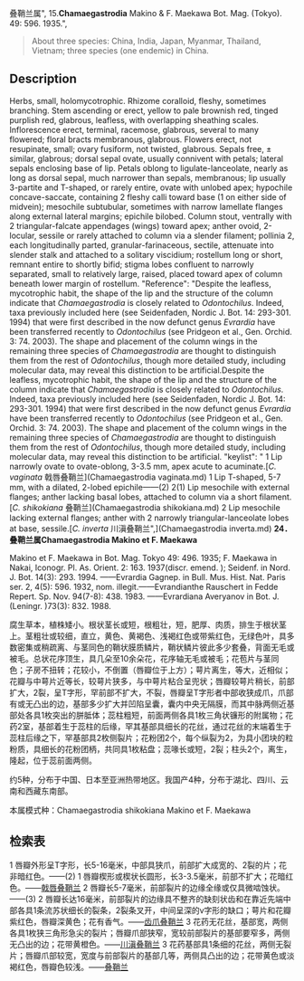 叠鞘兰属",
15.**Chamaegastrodia** Makino & F. Maekawa Bot. Mag. (Tokyo). 49: 596. 1935.",

> About three species: China, India, Japan, Myanmar, Thailand, Vietnam; three species (one endemic) in China.

## Description
Herbs, small, holomycotrophic. Rhizome coralloid, fleshy, sometimes branching. Stem ascending or erect, yellow to pale brownish red, tinged purplish red, glabrous, leafless, with overlapping sheathing scales. Inflorescence erect, terminal, racemose, glabrous, several to many flowered; floral bracts membranous, glabrous. Flowers erect, not resupinate, small; ovary fusiform, not twisted, glabrous. Sepals free, ± similar, glabrous; dorsal sepal ovate, usually connivent with petals; lateral sepals enclosing base of lip. Petals oblong to ligulate-lanceolate, nearly as long as dorsal sepal, much narrower than sepals, membranous; lip usually 3-partite and T-shaped, or rarely entire, ovate with unlobed apex; hypochile concave-saccate, containing 2 fleshy calli toward base (1 on either side of midvein); mesochile subtubular, sometimes with narrow lamellate flanges along external lateral margins; epichile bilobed. Column stout, ventrally with 2 triangular-falcate appendages (wings) toward apex; anther ovoid, 2-locular, sessile or rarely attached to column via a slender filament; pollinia 2, each longitudinally parted, granular-farinaceous, sectile, attenuate into slender stalk and attached to a solitary viscidium; rostellum long or short, remnant entire to shortly bifid; stigma lobes confluent to narrowly separated, small to relatively large, raised, placed toward apex of column beneath lower margin of rostellum.
  "Reference": "Despite the leafless, mycotrophic habit, the shape of the lip and the structure of the column indicate that *Chamaegastrodia* is closely related to *Odontochilus*. Indeed, taxa previously included here (see Seidenfaden, Nordic J. Bot. 14: 293-301. 1994) that were first described in the now defunct genus *Evrardia* have been transferred recently to *Odontochilus* (see Pridgeon et al., Gen. Orchid. 3: 74. 2003). The shape and placement of the column wings in the remaining three species of *Chamaegastrodia* are thought to distinguish them from the rest of *Odontochilus*, though more detailed study, including molecular data, may reveal this distinction to be artificial.Despite the leafless, mycotrophic habit, the shape of the lip and the structure of the column indicate that *Chamaegastrodia* is closely related to *Odontochilus*. Indeed, taxa previously included here (see Seidenfaden, Nordic J. Bot. 14: 293-301. 1994) that were first described in the now defunct genus *Evrardia* have been transferred recently to *Odontochilus* (see Pridgeon et al., Gen. Orchid. 3: 74. 2003). The shape and placement of the column wings in the remaining three species of *Chamaegastrodia* are thought to distinguish them from the rest of *Odontochilus*, though more detailed study, including molecular data, may reveal this distinction to be artificial.
  "keylist": "
1 Lip narrowly ovate to ovate-oblong, 3-3.5 mm, apex acute to acuminate.[*C. vaginata* 戟唇叠鞘兰](Chamaegastrodia vaginata.md)
1 Lip T-shaped, 5-7 mm, with a dilated, 2-lobed epichile——(2)
2(1) Lip mesochile with external flanges; anther lacking basal lobes, attached to column via a short filament.[*C. shikokiana* 叠鞘兰](Chamaegastrodia shikokiana.md)
2 Lip mesochile lacking external flanges; anther with 2 narrowly triangular-lanceolate lobes at base, sessile.[*C. inverta* 川滇叠鞘兰",](Chamaegastrodia inverta.md)
**24．叠鞘兰属Chamaegastrodia Makino et F. Maekawa**

Makino et F. Maekawa in Bot. Mag. Tokyo 49: 496. 1935; F. Maekawa in Nakai, Iconogr. Pl. As. Orient. 2: 163. 1937(discr. emend. ); Seidenf. in Nord. J. Bot. 14(3): 293. 1994. ——Evrardia Gagnep. in Bull. Mus. Hist. Nat. Paris ser. 2, 4(5): 596. 1932, nom. illegit.——Evrandianthe Rauschert in Fedde Repert. Sp. Nov. 94(7-8): 438. 1983. ——Evrardiana Averyanov in Bot. J. (Leningr. )73(3): 832. 1988.

腐生草本，植株矮小。根状茎长或短，根粗壮，短，肥厚、肉质，排生于根状茎上。茎粗壮或较细，直立，黄色、黄褐色、浅褐红色或带紫红色，无绿色叶，具多数密集或稍疏离、与茎同色的鞘状膜质鳞片，鞘状鳞片彼此多少套叠，背面无毛或被毛。总状花序顶生，具几朵至10余朵花，花序轴无毛或被毛；花苞片与茎同色；子房不扭转；花较小，不倒置（唇瓣位于上方）；萼片离生，等大，近相似；花瓣与中萼片近等长，较萼片狭多，与中萼片粘合呈兜状；唇瓣较萼片稍长，前部扩大，2裂，呈T字形，罕前部不扩大，不裂，唇瓣呈T字形者中部收狭成爪，爪部有或无凸出的边，基部多少扩大并凹陷呈囊，囊内中央无隔膜，而其中脉两侧近基部处各具1枚突出的胼胝体；蕊柱粗短，前面两侧各具1枚三角状镰形的附属物；花药2室，基部着生于蕊柱的后缘，罕其基部具细长的花丝，通过花丝的末端着生于蕊柱后缘之下，罕基部具2枚侧裂片；花粉团2个，每个纵裂为2，为具小团块的粒粉质，具细长的花粉团柄，共同具1枚粘盘；蕊喙长或短，2裂；柱头2个，离生，隆起，位于蕊前面两侧。

约5种，分布于中国、日本至亚洲热带地区。我国产4种，分布于湖北、四川、云南和西藏东南部。

本属模式种：Chamaegastrodia shikokiana Makino et F. Maekawa

## 检索表

1 唇瓣外形呈T字形，长5-16毫米，中部具狭爪，前部扩大成宽的、2裂的片；花非暗红色。——(2)
1 唇瓣楔形或楔状长圆形，长3-3.5毫米，前部不扩大；花暗红色。——[戟唇叠鞘兰](Chamaegastrodia%20vaginata.md)
2 唇瓣长5-7毫米，前部裂片的边缘全缘或仅具微啮蚀状。——(3)
2 唇瓣长达16毫米，前部裂片的边缘具不整齐的缺刻状齿和在靠近先端中部各具1条流苏状细长的裂条，2裂条叉开，中间呈深的v字形的缺口；萼片和花瓣紫红色，唇瓣深黄色；花有香气。——[齿爪叠鞘兰](Chamaegastrodia%20poilanei.md)
3 花药无花丝，基部宽，两侧各具1枚狭三角形急尖的裂片；唇瓣爪部狭窄，宽较前部裂片的基部要窄多，两侧无凸出的边；花带黄橙色。——[川滇叠鞘兰](Chamaegastrodia%20inverta.md)
3 花药基部具1条细的花丝，两侧无裂片；唇瓣爪部较宽，宽度与前部裂片的基部几等，两侧具凸出的边；花带黄色或淡褐红色，唇瓣色较浅。——[叠鞘兰](Chamaegastrodia%20shikokiana.md)
